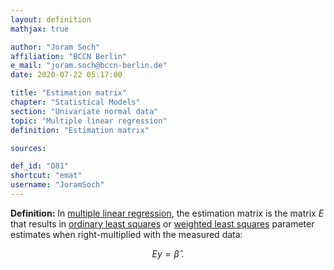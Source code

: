 ```yaml
---
layout: definition
mathjax: true

author: "Joram Soch"
affiliation: "BCCN Berlin"
e_mail: "joram.soch@bccn-berlin.de"
date: 2020-07-22 05:17:00

title: "Estimation matrix"
chapter: "Statistical Models"
section: "Univariate normal data"
topic: "Multiple linear regression"
definition: "Estimation matrix"

sources:

def_id: "D81"
shortcut: "emat"
username: "JoramSoch"
---
```



**Definition:** In [multiple linear regression](/D/mlr), the estimation matrix is the matrix $E$ that results in [ordinary least squares](/P/mlr-ols) or [weighted least squares](/P/mlr-wls) parameter estimates when right-multiplied with the measured data:

$$ \label{eq:em}
Ey = \hat{\beta} \; .
$$